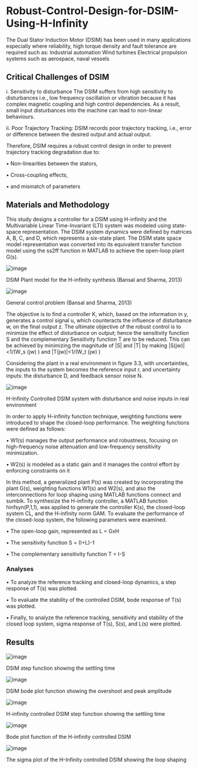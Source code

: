 # Robust-Control-Design-for-DSIM-Using-H-Infinity
The Dual Stator Induction Motor (DSIM) has been used in many applications especially where reliability, high torque density and fault tolerance are required such as:
Industrial automation
Wind turbines
Electrical propulsion systems such as aerospace, naval vessels

## Critical Challenges of DSIM
i. Sensitivity to disturbance 
The DSIM suffers from high sensitivity to disturbances i.e., low frequency oscillation or vibration because it has complex magnetic coupling and high control dependencies.
As a result, small input disturbances into the machine can lead to non-linear behaviours.

ii. Poor Trajectory Tracking:
DSIM records poor trajectory tracking, i.e., error or difference between the desired output and actual output.

Therefore, DSIM requires a robust control design in order to prevent trajectory tracking degradation due to:

•	Non-linearities between the stators,

•	Cross-coupling effects,

•	and mismatch of parameters

## Materials and Methodology

This study designs a controller for a DSIM using H-infinity and the Multivariable Linear Time-Invariant (LTI) system was modeled using state-space representation. The DSIM system dynamics were defined by matrices A, B, C, and D, which represents a six-state plant. The DSIM state space model representation was converted into its equivalent transfer function model using the ss2ff function in MATLAB to achieve the open-loop plant G(s).

![image](https://github.com/user-attachments/assets/5fa6886c-0b8e-45a5-93fc-827172307b64)

DSIM Plant model for the H-infinity synthesis (Bansal and Sharma, 2013)

![image](https://github.com/user-attachments/assets/5ea6b41d-b151-433b-9495-f12e0a159a4d)

General control problem (Bansal and Sharma, 2013)

The objective is to find a controller K, which, based on the information in y, generates a control signal u, which counteracts the influence of disturbance w, on the final output z.  The ultimate objective of the robust control is to minimize the effect of disturbance on output; hence the sensitivity function S and the complementary Sensitivity function T are to be reduced. This can be achieved by minimizing the magnitude of |S| and |T| by making
|S(jw)|<1/(W_s (jw) ) and |T(jw)|<1/(W_t (jw) )

Considering the plant in a real environment in figure 3.3, with uncertainties, the inputs to the system becomes the reference input r, and uncertainty inputs: the disturbance D, and feedback sensor noise N. 

![image](https://github.com/user-attachments/assets/c93e70d8-265f-46c0-a019-097709094f46)

H-Infinity Controlled DSIM system with disturbance and noise inputs in real environment


In order to apply H-infinity function technique, weighting functions were introduced to shape the closed-loop performance. The weighting functions were defined as follows:

•	W1(s) manages the output performance and robustness, focusing on high-frequency noise attenuation and low-frequency sensitivity minimization.

•	W2(s) is modeled as a static gain and it manages the control effort by enforcing constraints on it 

In this method, a generalized plant P(s) was created by incorporating the plant G(s), weighting functions W1(s) and W2(s), and also the interconnections for loop shaping using MATLAB functions connect and sumblk.
To synthesize the H-infinity controller, a MATLAB function hinfsyn(P,1,1), was applied to generate the controller K(s), the closed-loop system CL, and the H-infinity norm GAM.
To evaluate the performance of the closed-loop system, the following parameters were examined.

•	The open-loop gain, represented as L = GxH

•	The sensitivity function S = (I+L)-1

•	The complementary sensitivity function T = I-S

### Analyses
•	To analyze the reference tracking and closed-loop dynamics, a step response of T(s) was plotted.

•	To evaluate the stability of the controlled DSIM, bode response of T(s) was plotted.

•	Finally, to analyze the reference tracking, sensitivity and stability of the closed loop system, sigma response of T(s), S(s), and L(s) were plotted.

## Results
![image](https://github.com/user-attachments/assets/c5b64d55-8331-49ba-b6ad-a31f40cd75d6)

DSIM step function showing the settling time

![image](https://github.com/user-attachments/assets/cfaee703-3f5e-408e-921e-b1b6fb6752be)

DSIM bode plot function showing the overshoot and peak amplitude

![image](https://github.com/user-attachments/assets/4130f185-48c4-4c0f-aaf4-5d938b23e6ad)

H-infinity controlled DSIM step function showing the settling time


![image](https://github.com/user-attachments/assets/c74bdf85-dbaa-4852-b6bd-74aa1ce29a53)

Bode plot function of the H-infinity controlled DSIM


![image](https://github.com/user-attachments/assets/f793ae8f-307b-43ba-8f6e-3113ba9e4089)

The sigma plot of the H-Infinity controlled DSIM showing the loop shaping











